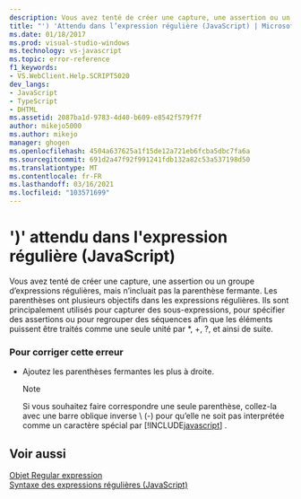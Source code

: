 ```yaml
---
description: Vous avez tenté de créer une capture, une assertion ou un groupe d’expressions régulières, mais n’incluait pas la parenthèse fermante.
title: "') 'Attendu dans l’expression régulière (JavaScript) | Microsoft Docs"
ms.date: 01/18/2017
ms.prod: visual-studio-windows
ms.technology: vs-javascript
ms.topic: error-reference
f1_keywords:
- VS.WebClient.Help.SCRIPT5020
dev_langs:
- JavaScript
- TypeScript
- DHTML
ms.assetid: 2087ba1d-9783-4d40-b609-e8542f579f7f
author: mikejo5000
ms.author: mikejo
manager: ghogen
ms.openlocfilehash: 4504a637625a1f15de12a721eb6fcba5dbc7fa6a
ms.sourcegitcommit: 691d2a47f92f991241fdb132a82c53a537198d50
ms.translationtype: MT
ms.contentlocale: fr-FR
ms.lasthandoff: 03/16/2021
ms.locfileid: "103571699"
---
```

# <a name="expected--in-regular-expression-javascript"></a>')' attendu dans l'expression régulière (JavaScript)
Vous avez tenté de créer une capture, une assertion ou un groupe d’expressions régulières, mais n’incluait pas la parenthèse fermante. Les parenthèses ont plusieurs objectifs dans les expressions régulières. Ils sont principalement utilisés pour capturer des sous-expressions, pour spécifier des assertions ou pour regrouper des séquences afin que les éléments puissent être traités comme une seule unité par *, +, ?, et ainsi de suite.  
  
### <a name="to-correct-this-error"></a>Pour corriger cette erreur  
  
- Ajoutez les parenthèses fermantes les plus à droite.  
  
    > [!NOTE]
    > Si vous souhaitez faire correspondre une seule parenthèse, collez-la avec une barre oblique inverse \\ (-) pour qu’elle ne soit pas interprétée comme un caractère spécial par [!INCLUDE[javascript](../../javascript/includes/javascript-md.md)] .  
  
## <a name="see-also"></a>Voir aussi  
 [Objet Regular expression](https://developer.mozilla.org/docs/Web/JavaScript/Reference/Global_Objects/RegExp)   
 [Syntaxe des expressions régulières (JavaScript)](/previous-versions/1400241x(v=vs.100))
